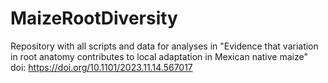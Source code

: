 # MaizeRootDiversity
Repository with all scripts and data for analyses in "Evidence that variation in root anatomy contributes to local adaptation in Mexican native maize" doi: https://doi.org/10.1101/2023.11.14.567017
